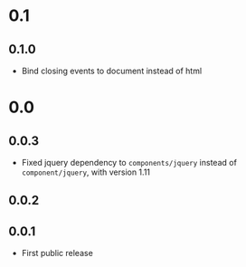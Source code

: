 # 0.1

## 0.1.0

* Bind closing events to document instead of html

# 0.0

## 0.0.3

* Fixed jquery dependency to `components/jquery` instead of `component/jquery`, with version 1.11

## 0.0.2

## 0.0.1

* First public release